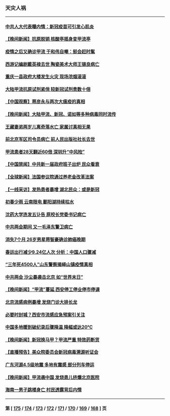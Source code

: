 ### 天灾人祸
---
#### [中共人大代表曝内情：新冠疫苗可引发心肌炎](../../pages/ncid280/n13951109.md) 
#### [【晚间新闻】抗原脱销 核酸亭摇身变甲流亭](../../pages/ncid280/n13950209.md) 
#### [疫情之后又确诊甲流 于和伟自嘲：挺会赶时髦](../../pages/ncid280/n13950227.md) 
#### [西游记编剧戴英禄去世 陶瓷美术大师王锡良病亡](../../pages/ncid280/n13950153.md) 
#### [重庆一县政府大楼发生火灾 现场浓烟滚滚](../../pages/ncid280/n13950087.md) 
#### [大陆甲流抗原试剂紧俏 较新冠试剂贵数十倍](../../pages/ncid280/n13950039.md) 
#### [【中国观察】蒋彦永与两次大瘟疫的真相](../../pages/ncid280/n13949930.md) 
#### [【晚间新闻】大陆甲流、新冠、诺如等多种病毒同时流传](../../pages/ncid280/n13949969.md) 
#### [王藏妻弟两岁儿离奇落水亡 家属讨真相无果](../../pages/ncid280/n13949891.md) 
#### [前北京军区司令员病亡 前人民出版社社长去世](../../pages/ncid280/n13949315.md) 
#### [甲流患者28天翻近60倍 深圳升“中风险”](../../pages/ncid280/n13949377.md) 
#### [【中国禁闻】中共新一届政府班子出炉 民众看衰](../../pages/ncid280/n13949307.md) 
#### [【全球新闻】法国参议院通过养老金改革法案](../../pages/ncid280/n13949309.md) 
#### [【一线采访】发热患者暴增 湖北民众：或是新冠](../../pages/ncid280/n13948733.md) 
#### [初春少雨 云南限电 鄱阳湖持续枯水](../../pages/ncid280/n13948145.md) 
#### [沈药大学连发五讣告 原校长党委书记病亡](../../pages/ncid280/n13948096.md) 
#### [中共两会期间 又一毛泽东警卫病亡](../../pages/ncid280/n13947915.md) 
#### [消失7个月 26岁男星蒋智豪确诊肺癌晚期](../../pages/ncid280/n13947592.md) 
#### [春运出行减少9.24亿人次 分析：中国人口骤减](../../pages/ncid280/n13947106.md) 
#### [“三年死4500人”山东警察揭峄山镇疫情真相](../../pages/ncid280/n13944531.md) 
#### [中共两会 沙尘暴袭击北京 如“世界末日”](../../pages/ncid280/n13947199.md) 
#### [【晚间新闻】“甲流”蔓延 西安停工停业停市停课](../../pages/ncid280/n13945866.md) 
#### [北京流感病例暴增 发烧门诊大排长龙](../../pages/ncid280/n13946079.md) 
#### [必要时封城？西安市流感应急预案引关注](../../pages/ncid280/n13945945.md) 
#### [中国多地暖到破纪录后骤降温 降幅或达20℃](../../pages/ncid280/n13945640.md) 
#### [【晚间新闻】新冠换马甲？甲流严重 特效药断货](../../pages/ncid280/n13945579.md) 
#### [【直播预告】美众院委员会新冠病毒溯源听证会](../../pages/ncid280/n13945247.md) 
#### [广东河源4.5级地震 多地有震感 部分列车停运](../../pages/ncid280/n13945290.md) 
#### [【晚间新闻】甲流袭中国 发烧患儿挤爆北京医院](../../pages/ncid280/n13944789.md) 
#### [海南一男子跳楼身亡 村民透露背后内情](../../pages/ncid280/n13944800.md) 

---
#### 第 [ [175](./175.md) / [174](./174.md) / [173](./173.md) / [172](./172.md) / [171](./171.md) / [170](./170.md) / [169](./169.md) / [168](./168.md) ] 页
